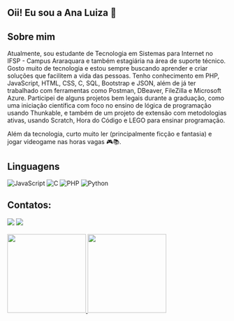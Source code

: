 ## Oii! Eu sou a Ana Luiza 👋

## Sobre mim
<div>
<p>Atualmente, sou estudante de Tecnologia em Sistemas para Internet no IFSP - Campus Araraquara e também estagiária na área de suporte técnico. Gosto muito de tecnologia e estou sempre buscando aprender e criar soluções que facilitem a vida das pessoas.
Tenho conhecimento em PHP, JavaScript, HTML, CSS, C, SQL, Bootstrap e JSON, além de já ter trabalhado com ferramentas como Postman, DBeaver, FileZilla e Microsoft Azure.
Participei de alguns projetos bem legais durante a graduação, como uma iniciação científica com foco no ensino de lógica de programação usando Thunkable, e também de um projeto de extensão com metodologias ativas, usando Scratch, Hora do Código e LEGO para ensinar programação.

Além da tecnologia, curto muito ler (principalmente ficção e fantasia) e jogar videogame nas horas vagas 🎮📚.
</p>
</div>

## Linguagens
![JavaScript](https://img.shields.io/badge/-JavaScript-000?&logo=JavaScript)
![C](https://img.shields.io/badge/-C-000?&logo=C)
![PHP](https://img.shields.io/badge/-PHP-000?&logo=PHP)
![Python](https://img.shields.io/badge/-Python-000?&logo=Python)

## Contatos:
<div>
<a href = "mailto:fernandesanaluiza23@gmail.com"><img loading="lazy" src="https://img.shields.io/badge/Gmail-D14836?style=for-the-badge&logo=gmail&logoColor=white" target="_blank"></a>
<a href="https://www.linkedin.com/in/ana-luiza-fernandes-dos-santos-888394240" target="_blank"><img loading="lazy" src="https://img.shields.io/badge/-LinkedIn-%230077B5?style=for-the-badge&logo=linkedin&logoColor=white" target="_blank"></a>   
</div>

</br>
<div>
<a href="https://github.com/AnaFernandesSan">
<img loading="lazy" height="180em" src="https://github-readme-stats.vercel.app/api/top-langs/?username=AnaFernandesSan&layout=compact&langs_count=7&theme=dracula"/>
<img loading="lazy" height="180em" src="https://github-readme-stats.vercel.app/api?username=AnaFernandesSan&show_icons=true&theme=dracula&include_all_commits=true&count_private=true"/>
</div>

